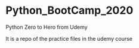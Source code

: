 # Python_BootCamp_2020
Python Zero to Hero from Udemy

It is a repo of the practice files in the udemy course
